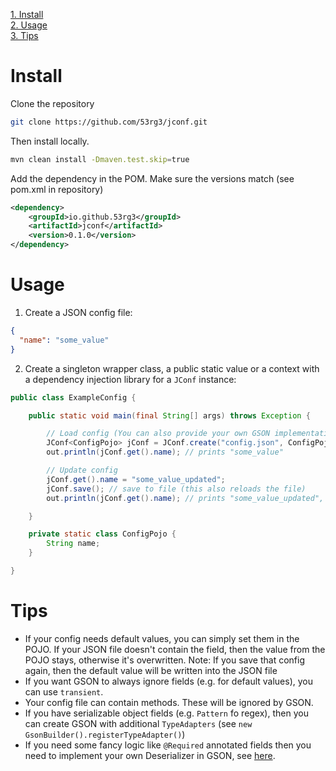 <!--- PROJECT_TOC -->
[1. Install](readme.md#install)<br>
[2. Usage](readme.md#usage)<br>
[3. Tips](readme.md#tips)<br>
<!--- TOC_END -->




# Install

Clone the repository

```bash
git clone https://github.com/53rg3/jconf.git
```

Then install locally.

```bash
mvn clean install -Dmaven.test.skip=true
```

Add the dependency in the POM. Make sure the versions match (see pom.xml in repository)

```xml
<dependency>
    <groupId>io.github.53rg3</groupId>
    <artifactId>jconf</artifactId>
    <version>0.1.0</version>
</dependency>
```



# Usage

1. Create a JSON config file:

```json
{
  "name": "some_value"
}
```

2. Create a singleton wrapper class, a public static value or a context with a dependency injection library for a `JConf` instance:

```java
public class ExampleConfig {

    public static void main(final String[] args) throws Exception {

        // Load config (You can also provide your own GSON implementation)
        JConf<ConfigPojo> jConf = JConf.create("config.json", ConfigPojo.class);
        out.println(jConf.get().name); // prints "some_value"

        // Update config
        jConf.get().name = "some_value_updated";
        jConf.save(); // save to file (this also reloads the file)
        out.println(jConf.get().name); // prints "some_value_updated", changes are reflected in config file

    }

    private static class ConfigPojo {
        String name;
    }

}
```

# Tips

- If your config needs default values, you can simply set them in the POJO. If your JSON file doesn't contain the field, then the value from the POJO stays, otherwise it's overwritten. Note: If you save that config again, then the default value will be written into the JSON file
- If you want GSON to always ignore fields (e.g. for default values), you can use `transient`.
- Your config file can contain methods. These will be ignored by GSON.
- If you have serializable object fields (e.g. `Pattern` fo regex), then you can create GSON with additional
  `TypeAdapters` (see `new GsonBuilder().registerTypeAdapter()`)
- If you need some fancy logic like `@Required` annotated fields then you need to implement your own Deserializer in GSON, see [here](https://stackoverflow.com/questions/21626690/gson-optional-and-required-fields).
